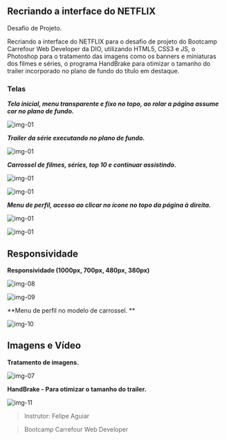 ## Recriando a interface do NETFLIX

Desafio de Projeto.



Recriando a interface do NETFLIX para o desafio de projeto do Bootcamp Carrefour Web Developer da DIO, utilizando HTML5, CSS3 e JS, o Photoshop para o tratamento das imagens como os banners e miniaturas dos filmes e séries, o programa HandBrake para otimizar o tamanho do trailer incorporado no plano de fundo do título em destaque.



### Telas



***Tela inicial, menu transparente e fixo no topo, ao rolar a página assume cor no plano de fundo.***

![img-01](img/final/img-01.png)



***Trailer da série executando no plano de fundo.***

![img-01](img/final/img-02.png)



***Carrossel de filmes, séries, top 10 e continuar assistindo.***

![img-01](img/final/img-03.png)

![img-01](img/final/img-04.png)



***Menu de perfil, acesso ao clicar no ícone no topo da página à direita.***

![img-01](img/final/img-06.png)

![img-01](img/final/img-05.png)



## Responsividade



**Responsividade (1000px, 700px, 480px, 380px)**

![img-08](img/final/img-08.png)



![img-09](img/final/img-09.png)



**Menu de perfil no modelo de carrossel. **

![img-10](img/final/img-10.png)



## Imagens e Vídeo



**Tratamento de imagens.**

![img-07](img/final/img-07.jpg)

**HandBrake - Para otimizar o tamanho do trailer.**

![img-11](img/final/img-11.png)



> Instrutor: Felipe Aguiar

> Bootcamp Carrefour Web Developer